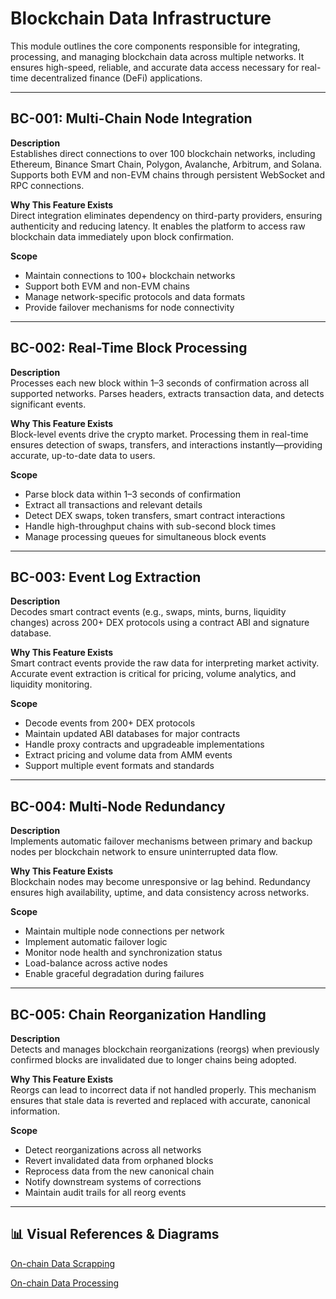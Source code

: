 # Blockchain Data Infrastructure

This module outlines the core components responsible for integrating, processing, and managing blockchain data across multiple networks. It ensures high-speed, reliable, and accurate data access necessary for real-time decentralized finance (DeFi) applications.

---

## BC-001: Multi-Chain Node Integration

**Description**  
Establishes direct connections to over 100 blockchain networks, including Ethereum, Binance Smart Chain, Polygon, Avalanche, Arbitrum, and Solana. Supports both EVM and non-EVM chains through persistent WebSocket and RPC connections.

**Why This Feature Exists**  
Direct integration eliminates dependency on third-party providers, ensuring authenticity and reducing latency. It enables the platform to access raw blockchain data immediately upon block confirmation.

**Scope**

- Maintain connections to 100+ blockchain networks
- Support both EVM and non-EVM chains
- Manage network-specific protocols and data formats
- Provide failover mechanisms for node connectivity

---

## BC-002: Real-Time Block Processing

**Description**  
Processes each new block within 1–3 seconds of confirmation across all supported networks. Parses headers, extracts transaction data, and detects significant events.

**Why This Feature Exists**  
Block-level events drive the crypto market. Processing them in real-time ensures detection of swaps, transfers, and interactions instantly—providing accurate, up-to-date data to users.

**Scope**

- Parse block data within 1–3 seconds of confirmation
- Extract all transactions and relevant details
- Detect DEX swaps, token transfers, smart contract interactions
- Handle high-throughput chains with sub-second block times
- Manage processing queues for simultaneous block events

---

## BC-003: Event Log Extraction

**Description**  
Decodes smart contract events (e.g., swaps, mints, burns, liquidity changes) across 200+ DEX protocols using a contract ABI and signature database.

**Why This Feature Exists**  
Smart contract events provide the raw data for interpreting market activity. Accurate event extraction is critical for pricing, volume analytics, and liquidity monitoring.

**Scope**

- Decode events from 200+ DEX protocols
- Maintain updated ABI databases for major contracts
- Handle proxy contracts and upgradeable implementations
- Extract pricing and volume data from AMM events
- Support multiple event formats and standards

---

## BC-004: Multi-Node Redundancy

**Description**  
Implements automatic failover mechanisms between primary and backup nodes per blockchain network to ensure uninterrupted data flow.

**Why This Feature Exists**  
Blockchain nodes may become unresponsive or lag behind. Redundancy ensures high availability, uptime, and data consistency across networks.

**Scope**

- Maintain multiple node connections per network
- Implement automatic failover logic
- Monitor node health and synchronization status
- Load-balance across active nodes
- Enable graceful degradation during failures

---

## BC-005: Chain Reorganization Handling

**Description**  
Detects and manages blockchain reorganizations (reorgs) when previously confirmed blocks are invalidated due to longer chains being adopted.

**Why This Feature Exists**  
Reorgs can lead to incorrect data if not handled properly. This mechanism ensures that stale data is reverted and replaced with accurate, canonical information.

**Scope**

- Detect reorganizations across all networks
- Revert invalidated data from orphaned blocks
- Reprocess data from the new canonical chain
- Notify downstream systems of corrections
- Maintain audit trails for all reorg events

---

## 📊 Visual References & Diagrams

<a href="https://miro.com/app/board/uXjVJbMT7pg=/?moveToWidget=3458764635454190177&cot=14" target="_blank"> On-chain Data Scrapping </a>

<a href="https://miro.com/app/board/uXjVJbMT7pg=/?moveToWidget=3458764635458959932&cot=14" target="_blank"> On-chain Data Processing </a>
